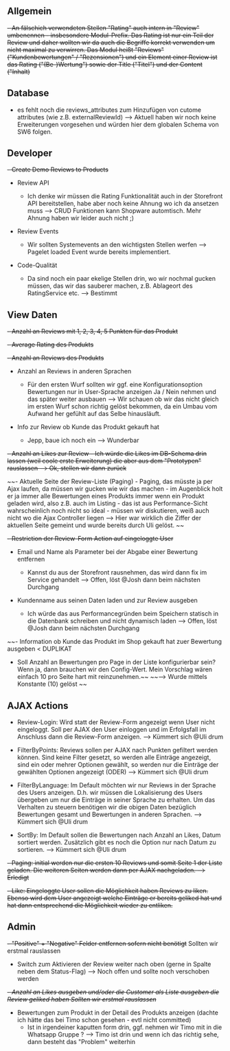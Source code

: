 ## Allgemein

~~- An fälschich verwendeten Stellen "Rating" auch intern in "Review" umbenennen - insbesondere Modul-Prefix. Das Rating ist nur ein Teil der Review und daher wollten wir da auch die Begriffe korrekt verwenden um nicht maximal zu verwirren. Das Modul heißt "Reviews" ("Kundenbewertungen" / "Rezensionen") und ein Element einer Review ist das Rating ("(Be-)Wertung") sowie der Title ("Titel") und der Content ("Inhalt)~~

## Database
- es fehlt noch die reviews_attributes zum Hinzufügen von cutome attributes (wie z.B. externalReviewId)
--> Aktuell haben wir noch keine Erweiterungen vorgesehen und würden hier dem globalen Schema von SW6 folgen.

## Developer
~~- Create Demo Reviews to Products~~ 
- Review API
    - Ich denke wir müssen die Rating Funktionalität auch in der Storefront API bereitstellen, habe aber noch keine Ahnung wo ich da ansetzen muss
--> CRUD Funktionen kann Shopware automtisch. Mehr Ahnung haben wir leider auch nicht ;)    

- Review Events
    - Wir sollten Systemevents an den wichtigsten Stellen werfen
    --> Pagelet loaded Event wurde bereits implementiert. 
- Code-Qualität
    - Da sind noch ein paar ekelige Stellen drin, wo wir nochmal gucken müssen, das wir das sauberer machen, z.B. Ablageort des RatingService etc.
    --> Bestimmt

## View Daten

~~- Anzahl an Reviews mit 1, 2, 3, 4, 5 Punkten für das Produkt~~

~~- Average Rating des Produkts~~ 

~~- Anzahl an Reviews des Produkts~~ 

- Anzahl an Reviews in anderen Sprachen 
    - Für den ersten Wurf sollten wir ggf. eine Konfigurationsoption Bewertungen nur in User-Sprache anzeigen Ja / Nein nehmen und das später weiter ausbauen
    --> Wir schauen ob wir das nicht gleich im ersten Wurf schon richtig gelöst bekommen, da ein Umbau vom Aufwand her gefühlt auf das Selbe hinausläuft. 
    
- Info zur Review ob Kunde das Produkt gekauft hat
    - Jepp, baue ich noch ein
    --> Wunderbar

~~- Anzahl an Likes zur Review
    - Ich würde die Likes im DB-Schema drin lassen (weil coole erste Erweiterung) die aber aus dem "Prototypen" rauslassen
    --> Ok, stellen wir dann zurück~~

~~- Aktuelle Seite der Review-Liste (Paging) 
    - Paging, das müsste ja per Ajax laufen, da müssen wir gucken wie wir das machen - im Augenblick holt er ja immer alle Bewertungen eines Produkts immer wenn ein Produkt geladen wird,
    also z.B. auch im Listing - das ist aus Performance-Sicht wahrscheinlich noch nicht so ideal - müssen wir diskutieren, weiß auch nicht wo die Ajax Controller liegen
    --> Hier war wirklich die Ziffer der aktuellen Seite gemeint und wurde bereits durch Uli gelöst. ~~

~~- Restriction der Review-Form Action auf eingeloggte User~~

- Email und Name als Parameter bei der Abgabe einer Bewertung entfernen
    - Kannst du aus der Storefront rausnehmen, das wird dann fix im Service gehandelt
    --> Offen, löst @Josh dann beim nächsten Durchgang

- Kundenname aus seinen Daten laden und zur Review ausgeben
    - Ich würde das aus Performancegründen beim Speichern statisch in die Datenbank schreiben und nicht dynamisch laden
    --> Offen, löst @Josh dann beim nächsten Durchgang

~~- Information ob Kunde das Produkt im Shop gekauft hat zuer Bewertung ausgeben < DUPLIKAT

- Soll Anzahl an Bewertungen pro Page in der Liste konfigurierbar sein? Wenn ja, dann brauchen wir den Config-Wert. Mein Vorschlag wären einfach 10 pro Seite hart mit reinzunehmen.~~
    ~~--> Wurde mittels Konstante (10) gelöst ~~
    
## AJAX Actions

- Review-Login: Wird statt der Review-Form angezeigt wenn User nicht eingeloggt. Soll per AJAX den User einloggen und im Erfolgsfall im Anschluss dann die Review-Form anzeigen. 
    --> Kümmert sich @Uli drum
    
- FilterByPoints: Reviews sollen per AJAX nach Punkten gefiltert werden können. Sind keine Filter gesetzt, so werden alle Einträge angezeigt, sind ein oder mehrer Optionen gewählt, so werden nur die Einträge der gewählten Optionen angezeigt (ODER)
    --> Kümmert sich @Uli drum
    
- FilterByLanguage: Im Default möchten wir nur Reviews in der Sprache des Users anzeigen. D.h. wir müssen die Lokalisierung des Users übergeben um nur die Einträge in seiner Sprache zu erhalten. Um das Verhalten zu steuern benötigen wir die obigen Daten bezüglich Bewertungen gesamt und Bewertungen in anderen Sprachen. 
    --> Kümmert sich @Uli drum
    
- SortBy: Im Default sollen die Bewertungen nach Anzahl an Likes, Datum sortiert werden. Zusätzlich gibt es noch die Option nur nach Datum zu sortieren.
    --> Kümmert sich @Uli drum
    
~~- Paging: initial werden nur die ersten 10 Reviews und somit Seite 1 der Liste geladen. Die weiteren Seiten werden dann per AJAX nachgeladen. 
    --> Erledigt~~

~~- Like: Eingeloggte User sollen die Möglichkeit haben Reviews zu liken. Ebenso wird dem User angezeigt welche Einträge er bereits geliked hat und hat dann entsprechend die Möglichkeit wieder zu entliken.~~ 

## Admin

~~- "Positive" + "Negative" Felder entfernen sofern nicht benötigt~~ Sollten wir erstmal rauslassen

- Switch zum Aktivieren der Review weiter nach oben (gerne in Spalte neben dem  Status-Flag)
    --> Noch offen und sollte noch verschoben werden

~~*- Anzahl an Likes ausgeben und/oder die Customer als Liste ausgeben die Review geliked haben Sollten wir erstmal rauslassen*~~

- Bewertungen zum Produkt in der Detail des Produkts anzeigen (dachte ich hätte das bei Timo schon gesehen - evtl nicht committed)
    - Ist in irgendeiner kaputten form drin, ggf. nehmen wir Timo mit in die Whatsapp Gruppe ?
    --> Timo ist drin und wenn ich das richtig sehe, dann besteht das "Problem" weiterhin
    
